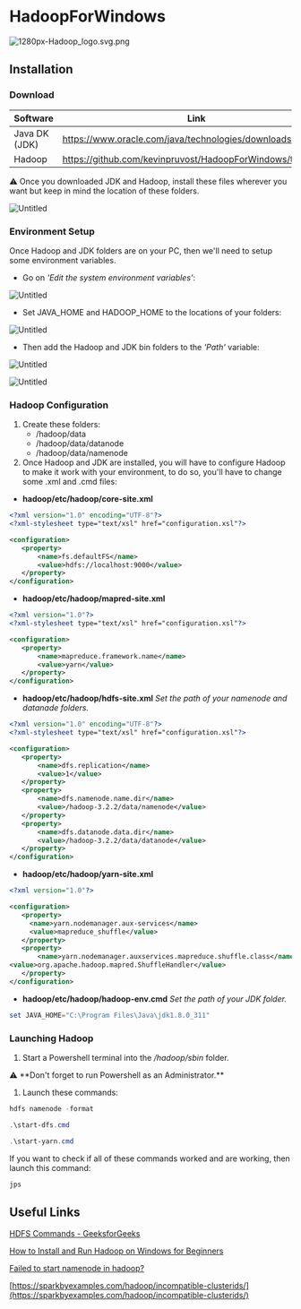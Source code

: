 # HadoopForWindows

![1280px-Hadoop_logo.svg.png](readme_img/1280px-Hadoop_logo.svg.png)

## Installation

### Download

| Software | Link |
| --- | --- |
| Java DK (JDK) | https://www.oracle.com/java/technologies/downloads/#java8 |
| Hadoop | https://github.com/kevinpruvost/HadoopForWindows/tree/main |

<aside>
⚠️ Once you downloaded JDK and Hadoop, install these files wherever you want but keep in mind the location of these folders.

</aside>

![Untitled](readme_img/Untitled.png)

### Environment Setup

Once Hadoop and JDK folders are on your PC, then we'll need to setup some environment variables.

- Go on *'Edit the system environment variables'*:

![Untitled](readme_img/Untitled%201.png)

- Set JAVA_HOME and HADOOP_HOME to the locations of your folders:

![Untitled](readme_img/Untitled%202.png)

- Then add the Hadoop and JDK bin folders to the *'Path'* variable:

![Untitled](readme_img/Untitled%203.png)

![Untitled](readme_img/Untitled%204.png)

### Hadoop Configuration

1. Create these folders:
    - /hadoop/data
    - /hadoop/data/datanode
    - /hadoop/data/namenode
2. Once Hadoop and JDK are installed, you will have to configure Hadoop to make it work with your environment, to do so, you'll have to change some .xml and .cmd files:
- **hadoop/etc/hadoop/core-site.xml**

```xml
<?xml version="1.0" encoding="UTF-8"?>
<?xml-stylesheet type="text/xsl" href="configuration.xsl"?>

<configuration>
   <property>
       <name>fs.defaultFS</name>
       <value>hdfs://localhost:9000</value>
   </property>
</configuration>
```

- **hadoop/etc/hadoop/mapred-site.xml**

```xml
<?xml version="1.0"?>
<?xml-stylesheet type="text/xsl" href="configuration.xsl"?>

<configuration>
   <property>
       <name>mapreduce.framework.name</name>
       <value>yarn</value>
   </property>
</configuration>
```

- **hadoop/etc/hadoop/hdfs-site.xml**
*Set the path of your namenode and datanade folders.*

```xml
<?xml version="1.0" encoding="UTF-8"?>
<?xml-stylesheet type="text/xsl" href="configuration.xsl"?>

<configuration>
   <property>
       <name>dfs.replication</name>
       <value>1</value>
   </property>
   <property>
       <name>dfs.namenode.name.dir</name>
       <value>/hadoop-3.2.2/data/namenode</value>
   </property>
   <property>
       <name>dfs.datanode.data.dir</name>
       <value>/hadoop-3.2.2/data/datanode</value>
   </property>
</configuration>
```

- **hadoop/etc/hadoop/yarn-site.xml**

```xml
<?xml version="1.0"?>

<configuration>
   <property>
     <name>yarn.nodemanager.aux-services</name>
     <value>mapreduce_shuffle</value>
   </property>
   <property>
       <name>yarn.nodemanager.auxservices.mapreduce.shuffle.class</name>  
<value>org.apache.hadoop.mapred.ShuffleHandler</value>
   </property>
</configuration>
```

- **hadoop/etc/hadoop/hadoop-env.cmd**
*Set the path of your JDK folder.*

```powershell
set JAVA_HOME="C:\Program Files\Java\jdk1.8.0_311"
```

### Launching Hadoop

1. Start a Powershell terminal into the */hadoop/sbin* folder.

<aside>
⚠️  **Don't forget to run Powershell as an Administrator.**

</aside>

1. Launch these commands:

```powershell
hdfs namenode -format
```

```powershell
.\start-dfs.cmd
```

```powershell
.\start-yarn.cmd
```

If you want to check if all of these commands worked and are working, then launch this command:

```powershell
jps
```

## Useful Links

[HDFS Commands - GeeksforGeeks](https://www.geeksforgeeks.org/hdfs-commands/)

[How to Install and Run Hadoop on Windows for Beginners](https://www.datasciencecentral.com/profiles/blogs/how-to-install-and-run-hadoop-on-windows-for-beginners)

[Failed to start namenode in hadoop?](https://stackoverflow.com/questions/34871814/failed-to-start-namenode-in-hadoop)

[https://sparkbyexamples.com/hadoop/incompatible-clusterids/](https://sparkbyexamples.com/hadoop/incompatible-clusterids/)
